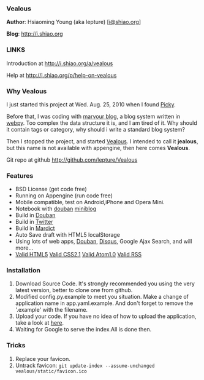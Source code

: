 ### Vealous

**Author**: Hsiaoming Young (aka lepture) [<i@shiao.org>]

**Blog**: <http://i.shiao.org>

### LINKS
Introduction at <http://i.shiao.org/a/vealous>

Help at <http://i.shiao.org/p/help-on-vealous>

### Why Vealous
I just started this project at Wed. Aug. 25, 2010 when I found [Picky](http://picky.olivida.com/picky).

Before that, I was coding with [marvour blog](http://github.com/lepture/marlog), a blog system written in [webpy](http://webpy.org). Too complex the data structure it is, and I am tired of it. Why should it contain tags or category, why should i write a standard blog system?

Then I stopped the project, and started [Vealous](http://i.shiao.org/a/vealous). I intended to call it **jealous**, but this name is not available with appengine, then here comes **Vealous**.

Git repo at github <http://github.com/lepture/Vealous>

### Features
+ BSD License (get code free)
+ Running on Appengine (run code free)
+ Mobile compatible, test on Android,iPhone and Opera Mini.
+ Notebook with [douban](http://www.douban.com) [miniblog](http://www.douban.com/people/SopherYoung/miniblogs?type=saying)
+ Build in [Douban](http://www.douban.com) 
+ Build in [Twitter](https://twitter.com)
+ Build in [Mardict](http://mardict.appspot.com)
+ Auto Save draft with HTML5 localStorage
+ Using lots of web apps, [Douban](http://www.douban.com/people/SopherYoung/), [Disqus](http://disqus.com), Google Ajax Search,  and will more...
+ [Valid HTML5](http://validator.w3.org/check?uri=http%3A%2F%2Fi.shiao.org%2F;verbose=1) [Valid CSS2.1](http://jigsaw.w3.org/css-validator/check/referer) [Valid Atom1.0](http://feed2.w3.org/check.cgi?url=http%3A//i.shiao.org/feed.atom) [Valid RSS](http://feed2.w3.org/check.cgi?url=http%3A//i.shiao.org/feed.rss)

### Installation
1. Download Source Code. It's strongly recommended you using the very latest version, better to clone one from github.
2. Modified config.py.example to meet you situation. Make a change of application name in app.yaml.example. And don't forget to remove the '.example' with the filename.
3. Upload your code. If you have no idea of how to upload the application, take a look at [here](http://code.google.com/appengine/docs/python/gettingstarted/uploading.html).
4. Waiting for Google to serve the index.All is done then.


### Tricks
1. Replace your favicon. 
2. Untrack favicon: ``git update-index --assume-unchanged vealous/static/favicon.ico``
